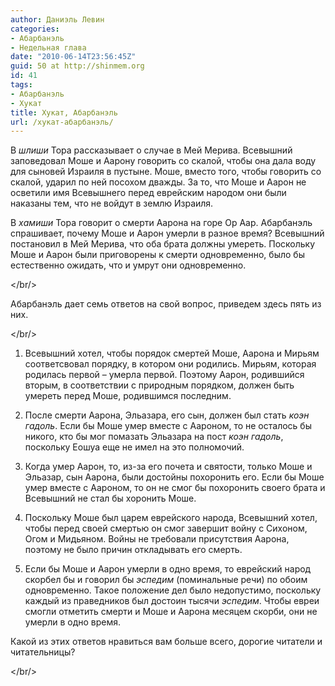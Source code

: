 ```yaml
---
author: Даниэль Левин
categories:
- Абарбанэль
- Недельная глава
date: "2010-06-14T23:56:45Z"
guid: 50 at http://shinmem.org
id: 41
tags:
- Абарбанэль
- Хукат
title: Хукат, Абарбанэль
url: /хукат-абарбанэль/
---
```

<!--more-->

В _шлиши_ Тора рассказывает о случае в Мей Мерива. Всевышний заповедовал Моше и Аарону говорить со скалой, чтобы она дала воду для сыновей Израиля в пустыне. Моше, вместо того, чтобы говорить со скалой, ударил по ней посохом дважды. За то, что Моше и Аарон не осветили имя Всевышнего перед еврейским народом они были наказаны тем, что не войдут в землю Израиля.

В _хамиши_ Тора говорит о смерти Аарона на горе Ор Аар. Абарбанэль спрашивает, почему Моше и Аарон умерли в разное время? Всевышний постановил в Мей Мерива, что оба брата должны умереть. Поскольку Моше и Аарон были приговорены к смерти одновременно, было бы естественно ожидать, что и умрут они одновременно.

</br/>

Абарбанэль дает семь ответов на свой вопрос, приведем здесь пять из них.

</br/>

  1. Всевышний хотел, чтобы порядок смертей Моше, Аарона и Мирьям соответсвовал порядку, в котором они родились. Мирьям, которая родилась первой &#8211; умерла первой. Поэтому Аарон, родившийся вторым, в соответствии с природным порядком, должен быть умереть перед Моше, родившимся последним.</p> 

  2. После смерти Аарона, Эльазара, его сын, должен был стать _коэн гадоль_. Если бы Моше умер вместе с Аароном, то не осталось бы никого, кто бы мог помазать Эльазара на пост _коэн гадоль_, поскольку Еошуа еще не имел на это полномочий.</p> 

  3. Когда умер Аарон, то, из-за его почета и святости, только Моше и Эльазар, сын Аарона, были достойны похоронить его. Если бы Моше умер вместе с Аароном, то он не смог бы похоронить своего брата и Всевышний не стал бы хоронить Моше.</p> 

  4. Поскольку Моше был царем еврейского народа, Всевышний хотел, чтобы перед своей смертью он смог завершит войну с Сихоном, Огом и Мидьяном. Войны не требовали присутствия Аарона, поэтому не было причин откладывать его смерть.</p> 

  5. <span>Если бы Моше и Аарон умерли в одно время, то еврейский народ скорбел бы и говорил бы</span> <span><em>эспедим</em></span> <span>(поминальные речи) по обоим одновременно. Такое положение дел было недопустимо, поскольку каждый из праведников был достоин тысячи</span> <span><em>эспедим</em></span><span>. Чтобы евреи смогли отметить смерти и Моше и Аарона месяцем скорби, они не умерли в одно время.</span>

Какой из этих ответов нравиться вам больше всего, дорогие читатели и читательницы?

</br/>